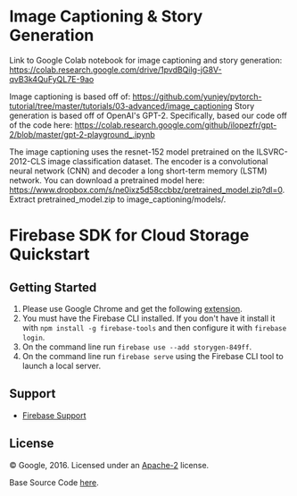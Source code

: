 Image Captioning & Story Generation
=========================================

Link to Google Colab notebook for image captioning and story generation:
https://colab.research.google.com/drive/1pvdBQilg-jG8V-qvB3k4QuFyQL7E-9ao

Image captioning is based off of: https://github.com/yunjey/pytorch-tutorial/tree/master/tutorials/03-advanced/image_captioning
Story generation is based off of OpenAI's GPT-2. Specifically, based our code off of the code here: https://colab.research.google.com/github/ilopezfr/gpt-2/blob/master/gpt-2-playground_.ipynb

The image captioning uses the resnet-152 model pretrained on the ILSVRC-2012-CLS image classification dataset. The encoder is a convolutional neural network (CNN) and decoder a long short-term memory (LSTM) network. You can download a pretrained model here: https://www.dropbox.com/s/ne0ixz5d58ccbbz/pretrained_model.zip?dl=0. Extract pretrained_model.zip to image_captioning/models/.



Firebase SDK for Cloud Storage Quickstart
=========================================

Getting Started
---------------

 1. Please use Google Chrome and get the following [extension](https://chrome.google.com/webstore/detail/allow-control-allow-origi/nlfbmbojpeacfghkpbjhddihlkkiljbi?hl=en-US).
 1. You must have the Firebase CLI installed. If you don't have it install it with `npm install -g firebase-tools` and then configure it with `firebase login`.
 1. On the command line run `firebase use --add storygen-849ff`.
 1. On the command line run `firebase serve` using the Firebase CLI tool to launch a local server.

Support
-------

- [Firebase Support](https://firebase.google.com/support/)

License
-------

© Google, 2016. Licensed under an [Apache-2](../LICENSE) license.

Base Source Code [here](https://github.com/firebase/quickstart-js/tree/master/storage).
